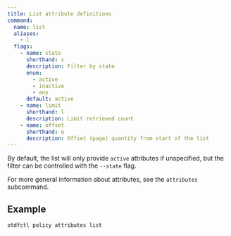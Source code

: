 ```yaml
---
title: List attribute definitions
command:
  name: list
  aliases:
    - l
  flags:
    - name: state
      shorthand: s
      description: Filter by state
      enum:
        - active
        - inactive
        - any
      default: active
    - name: limit
      shorthand: l
      description: Limit retrieved count
    - name: offset
      shorthand: o
      description: Offset (page) quantity from start of the list
---
```


By default, the list will only provide `active` attributes if unspecified, but the filter can be controlled with the `--state` flag.

For more general information about attributes, see the `attributes` subcommand.

## Example

```shell
otdfctl policy attributes list
```
